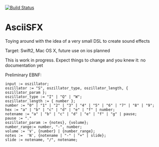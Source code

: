 [![Build Status](https://api.travis-ci.org/zliw/AsciiSFX.svg)](https://api.travis-ci.org/zliw/AsciiSFX.svg)

# AsciiSFX
Toying around with the idea of a very small DSL to create sound effects

Target: Swift2, Mac OS X, future use on ios planned

This is work in progress. Expect things to change and you knew it: no documentation yet

Preliminary EBNF:

```
input := oszillator;
oszillator := "S", oszillator_type, oszillator_length, { oszillator_param };
oszillator_type := "I" | "Q" | "W";
oszillator_length := { number };
number := "0" | "1" | "2" | "3" | "4" | "5" | "6" | "7" | "8" | "9";
hex := "a" | "b" | "c" | "d" | "e" | "f" | number;
notename := "a" | "b" | "c" | "d" | "e" | "f" | "g" | pause;
pause := "."
oszillator_param := {notes}, {volume};
number_range:= number, "-", number;
volume := 'V', {number} | {number_range};
notes :=  'N', {notename | "-" | "+" | slide};
slide := notename, "/", notename;
```
